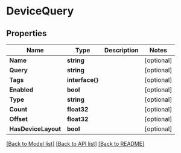 # DeviceQuery

## Properties

Name | Type | Description | Notes
------------ | ------------- | ------------- | -------------
**Name** | **string** |  | [optional] 
**Query** | **string** |  | [optional] 
**Tags** | **interface{}** |  | [optional] 
**Enabled** | **bool** |  | [optional] 
**Type** | **string** |  | [optional] 
**Count** | **float32** |  | [optional] 
**Offset** | **float32** |  | [optional] 
**HasDeviceLayout** | **bool** |  | [optional] 

[[Back to Model list]](../README.md#documentation-for-models) [[Back to API list]](../README.md#documentation-for-api-endpoints) [[Back to README]](../README.md)



